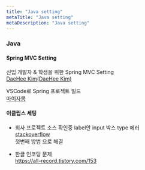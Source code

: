 ```yaml
---
title: "Java setting"
metaTitle: "Java setting"
metaDescription: "Java setting"
---
```


### Java  

#### Spring MVC Setting  

신입 개발자 & 학생을 위한 Spring MVC Setting  
[DaeHee Kim(DaeHee Kim)](https://www.popit.kr/%EC%8B%A0%EC%9E%85-%EA%B0%9C%EB%B0%9C%EC%9E%90-%ED%95%99%EC%83%9D%EC%9D%84-%EC%9C%84%ED%95%9C-spring-mvc-setting-1%ED%8E%B8)  

VSCode로 Spring 프로젝트 빌드  
[마이자몽](https://myjamong.tistory.com/123)  

#### 이클립스 세팅  

- 회사 프로젝트 소스 확인중 label안 input 박스 type 에러  
[stackoverflow](https://stackoverflow.com/questions/17385167/attribute-value-uses-wrong-case-character-error-in-eclipse/51942389)    
첫번째 방법 으로 해결  

- 한글 인코딩 문제  
https://all-record.tistory.com/153  
